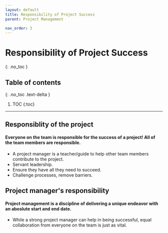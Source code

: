 ```yaml
---
layout: default
title: Responsibility of Project Success
parent: Project Management

nav_order: 3
---
```

# Responsibility of Project Success
{: .no_toc }

## Table of contents
{: .no_toc .text-delta }

1. TOC
{:toc}

---

## Responsiblity of the project
#### Everyone on the team is responsible for the success of a project! All of the team members are responsible.

* A project manager is a teacher/guide to help other team members contribute to the project. 
* Servant leadership. 
* Ensure they have all they need to succeed. 
* Challenge processes, remove barriers.

## Project manager's responsibility
 #### Project management is a discipline of delivering a unique endeavor with an aboslute start and end date.
 
 * While a strong project manager can help in being successful, equal collaboration from everyone on the team is just as vital.

